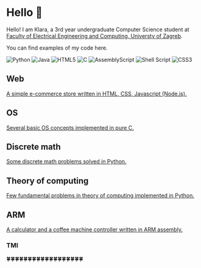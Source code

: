 # Hello 👋

Hello! I am Klara, a 3rd year undergraduate Computer Science student at [Faculty of Electrical Engineering and Computing, Universty of Zagreb](https://www.fer.unizg.hr/).

You can find examples of my code here.

![Python](https://img.shields.io/badge/python-3670A0?style=for-the-badge&logo=python&logoColor=ffdd54)
![Java](https://img.shields.io/badge/java-%23ED8B00.svg?style=for-the-badge&logo=openjdk&logoColor=white)
![HTML5](https://img.shields.io/badge/html5-%23E34F26.svg?style=for-the-badge&logo=html5&logoColor=white)
![C](https://img.shields.io/badge/c-%2300599C.svg?style=for-the-badge&logo=c&logoColor=white)
![AssemblyScript](https://img.shields.io/badge/assembly%20script-%23000000.svg?style=for-the-badge&logo=assemblyscript&logoColor=white)
![Shell Script](https://img.shields.io/badge/shell_script-%23121011.svg?style=for-the-badge&logo=gnu-bash&logoColor=white)
![CSS3](https://img.shields.io/badge/css3-%231572B6.svg?style=for-the-badge&logo=css3&logoColor=white)

## Web
[A simple e-commerce store written in HTML, CSS, Javascript (Node.js).](https://github.com/kserb04/web)

## OS
[Several basic OS concepts implemented in pure C.](https://github.com/kserb04/os)

## Discrete math
[Some discrete math problems solved in Python.](https://github.com/kserb04/dismat)

## Theory of computing
[Few fundamental problems in theory of computing implemented in Python.](https://github.com/kserb04/toc)

## ARM
[A calculator and a coffee machine controller written in ARM assembly.](https://github.com/kserb04/assembly)

### TMI
🍀🍀🍀🍀🍀🍀🍀🍀🍀🍀🍀🍀🍀🍀🍀🍀🍀🍀 
